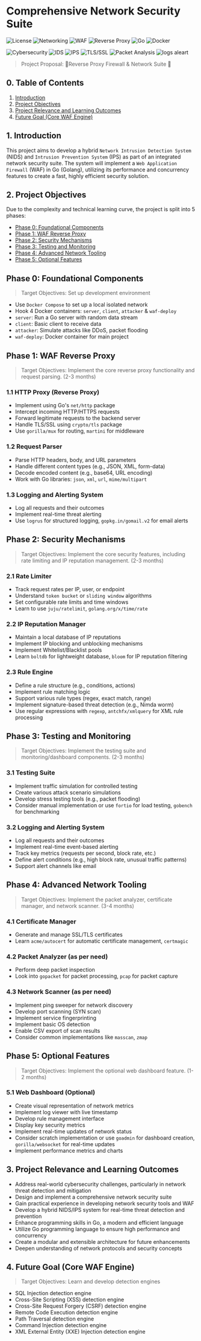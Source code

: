 # Comprehensive Network Security Suite

![License](https://img.shields.io/badge/License-BSD_3--Clause-89b4fa?style=flat&logoColor=white)
![Networking](https://img.shields.io/badge/Networking-f5c2e7?style=flat&logo=cisco&logoColor=11111b)
![WAF](https://img.shields.io/badge/WAF-f2cdcd?style=flat&logo=cloudflare&logoColor=11111b)
![Reverse Proxy](https://img.shields.io/badge/Reverse_Proxy-b4befe?style=flat&logo=nginx&logoColor=11111b)
![Go](https://img.shields.io/badge/Go-94e2d5?style=flat&logo=go&logoColor=11111b)
![Docker](https://img.shields.io/badge/Docker-89dceb?style=flat&logo=docker&logoColor=11111b)

![Cybersecurity](https://img.shields.io/badge/Cybersecurity-fab387?style=flat&logo=data:image/svg+xml;base64,PHN2ZyB4bWxucz0iaHR0cDovL3d3dy53My5vcmcvMjAwMC9zdmciIHZpZXdCb3g9IjAgMCAyNCAyNCI+PHBhdGggZmlsbD0iIzExMTExYiIgZD0iTTEyIDFMMyA5VDIxIDE4LjVRMTUuNCAyMiAxMiAyMlQ2LjQgMjBRMy41IDE4LjUgMyAxN2wtMi0uNXYtN2wyLTEuNXYyLjdxMi4yNSA0LjQgNy41IDQuOHQxMC0zLjNWOXoiLz48L3N2Zz4=&logoColor=11111b)
![IDS](https://img.shields.io/badge/IDS-a6e3a1?style=flat&logo=data:image/svg+xml;base64,PHN2ZyB4bWxucz0iaHR0cDovL3d3dy53My5vcmcvMjAwMC9zdmciIHZpZXdCb3g9IjAgMCAyNCAyNCI+PHBhdGggZmlsbD0iIzExMTExYiIgZD0iTTEyIDJMNCA3djEwbDggNSA4LTVWN2wtOC01ek0xMiA0LjdsNS4yIDMuM0wxMiAxMS43IDYuOCA4bDUuMi0zLjN6TTYgOS4ybDUgMy4xdjYuNGwtNS0zLjFWOS4yek0xMyAxOC43di02LjRsNS0zLjF2Ni40bC01IDMuMXoiLz48L3N2Zz4=&logoColor=11111b)
![IPS](https://img.shields.io/badge/IPS-cba6f7?style=flat&logo=data:image/svg+xml;base64,PHN2ZyB4bWxucz0iaHR0cDovL3d3dy53My5vcmcvMjAwMC9zdmciIHZpZXdCb3g9IjAgMCAyNCAyNCI+PHBhdGggZmlsbD0iIzExMTExYiIgZD0iTTEyIDJMNCA3djEwbDggNSA4LTVWN2wtOC01ek0xMiA0LjdsNS4yIDMuM0wxMiAxMS43IDYuOCA4bDUuMi0zLjN6TTYgOS4ybDUgMy4xdjYuNGwtNS0zLjFWOS4yek0xMyAxOC43di02LjRsNS0zLjF2Ni40bC01IDMuMXoiLz48L3N2Zz4=&logoColor=11111b)
![TLS/SSL](https://img.shields.io/badge/TLS%2FSSL-eba0ac?style=flat&logo=Let's%20Encrypt&logoColor=11111b)
![Packet Analysis](https://img.shields.io/badge/Packet_Analysis-f9e2af?style=flat&logo=wireshark&logoColor=11111b)
![logs aleart](https://img.shields.io/badge/Logs%2FAleart-EEBBFF?style=flat&logo=Gmail&logoColor=11111b)


> Project Proposal: 🌸Reverse Proxy Firewall & Network Suite 🌸

## 0. Table of Contents

1. [Introduction](#1-introduction)
2. [Project Objectives](#2-project-objectives)
3. [Project Relevance and Learning Outcomes](#3-project-relevance-and-learning-outcomes)
4. [Future Goal (Core WAF Engine)](#4-future-goal-core-waf-engine)

## 1. Introduction

This project aims to develop a hybrid `Network Intrusion Detection System` (NIDS) and `Intrusion Prevention System` (IPS) as part of an integrated network security suite. The system will implement a `Web Application Firewall` (WAF) in Go (Golang), utilizing its performance and concurrency features to create a fast, highly efficient security solution.

## 2. Project Objectives

Due to the complexity and technical learning curve, the project is split into 5 phases:

- [Phase 0: Foundational Components](#phase-0-foundational-components)
- [Phase 1: WAF Reverse Proxy](#phase-1-waf-reverse-proxy)
- [Phase 2: Security Mechanisms](#phase-2-security-mechanisms)
- [Phase 3: Testing and Monitoring](#phase-3-testing-and-monitoring)
- [Phase 4: Advanced Network Tooling](#phase-4-advanced-network-tooling)
- [Phase 5: Optional Features](#phase-5-optional-features)

## Phase 0: Foundational Components

>Target Objectives: Set up development environment

- Use `Docker Compose` to set up a local isolated network
- Hook 4 Docker containers: `server`, `client`, `attacker` & `waf-deploy`
- `server`: Run a Go server with random data stream
- `client`: Basic client to receive data
- `attacker`: Simulate attacks like DDoS, packet flooding
- `waf-deploy`: Docker container for main project

## Phase 1: WAF Reverse Proxy

>Target Objectives: Implement the core reverse proxy functionality and request parsing. (2-3 months)

### 1.1 HTTP Proxy (Reverse Proxy)

- Implement using Go's `net/http` package
- Intercept incoming HTTP/HTTPS requests
- Forward legitimate requests to the backend server
- Handle TLS/SSL using `crypto/tls` package
- Use `gorilla/mux` for routing, `martini` for middleware

### 1.2 Request Parser

- Parse HTTP headers, body, and URL parameters
- Handle different content types (e.g., JSON, XML, form-data)
- Decode encoded content (e.g., base64, URL encoding)
- Work with Go libraries: `json`, `xml`, `url`, `mime/multipart`

### 1.3 Logging and Alerting System

- Log all requests and their outcomes
- Implement real-time threat alerting
- Use `logrus` for structured logging, `gopkg.in/gomail.v2` for email alerts

## Phase 2: Security Mechanisms

>Target Objectives: Implement the core security features, including rate limiting and IP reputation management. (2-3 months)

### 2.1 Rate Limiter

- Track request rates per IP, user, or endpoint
- Understand `token bucket` or `sliding window` algorithms
- Set configurable rate limits and time windows
- Learn to use `juju/ratelimit`, `golang.org/x/time/rate`

### 2.2 IP Reputation Manager

- Maintain a local database of IP reputations
- Implement IP blocking and unblocking mechanisms
- Implement Whitelist/Blacklist pools
- Learn `boltdb` for lightweight database, `bloom` for IP reputation filtering

### 2.3 Rule Engine

- Define a rule structure (e.g., conditions, actions)
- Implement rule matching logic
- Support various rule types (regex, exact match, range)
- Implement signature-based threat detection (e.g., Nimda worm)
- Use regular expressions with `regexp`, `antchfx/xmlquery` for XML rule processing

## Phase 3: Testing and Monitoring

>Target Objectives: Implement the testing suite and monitoring/dashboard components. (2-3 months)

### 3.1 Testing Suite

- Implement traffic simulation for controlled testing
- Create various attack scenario simulations
- Develop stress testing tools (e.g., packet flooding)
- Consider manual implementation or use `fortio` for load testing, `gobench` for benchmarking

### 3.2 Logging and Alerting System

- Log all requests and their outcomes
- Implement real-time event-based alerting
- Track key metrics (requests per second, block rate, etc.)
- Define alert conditions (e.g., high block rate, unusual traffic patterns)
- Support alert channels like email

## Phase 4: Advanced Network Tooling

>Target Objectives: Implement the packet analyzer, certificate manager, and network scanner. (3-4 months)

### 4.1 Certificate Manager

- Generate and manage SSL/TLS certificates
- Learn `acme/autocert` for automatic certificate management, `certmagic`

### 4.2 Packet Analyzer (as per need)

- Perform deep packet inspection
- Look into `gopacket` for packet processing, `pcap` for packet capture

### 4.3 Network Scanner (as per need)

- Implement ping sweeper for network discovery
- Develop port scanning (SYN scan)
- Implement service fingerprinting
- Implement basic OS detection
- Enable CSV export of scan results
- Consider common implementations like `masscan`, `zmap`

## Phase 5: Optional Features

>Target Objectives: Implement the optional web dashboard feature. (1-2 months)

### 5.1 Web Dashboard (Optional)

- Create visual representation of network metrics
- Implement log viewer with live timestamp
- Develop rule management interface
- Display key security metrics
- Implement real-time updates of network status
- Consider scratch implementation or use `goadmin` for dashboard creation, `gorilla/websocket` for real-time updates
- Implement performance metrics and charts

## 3. Project Relevance and Learning Outcomes

- Address real-world cybersecurity challenges, particularly in network threat detection and mitigation
- Design and implement a comprehensive network security suite
- Gain practical experience in developing network security tools and WAF
- Develop a hybrid NIDS/IPS system for real-time threat detection and prevention
- Enhance programming skills in Go, a modern and efficient language
- Utilize Go programming language to ensure high performance and concurrency
- Create a modular and extensible architecture for future enhancements
- Deepen understanding of network protocols and security concepts

## 4. Future Goal (Core WAF Engine)

> Target Objectives: Learn and develop detection engines

- SQL Injection detection engine
- Cross-Site Scripting (XSS) detection engine
- Cross-Site Request Forgery (CSRF) detection engine
- Remote Code Execution detection engine
- Path Traversal detection engine
- Command Injection detection engine
- XML External Entity (XXE) Injection detection engine
